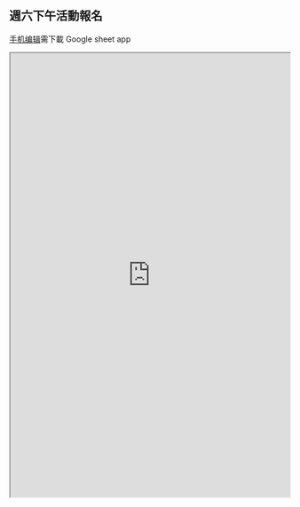 

## 週六下午活動報名

[手机编辑](https://docs.google.com/spreadsheets/d/1vbwPs9vJC5KRp5g9Hx-6FkEa_FL2MDFZTdd4iG87h-c/edit?usp=sharing)需下載 Google sheet app
<iframe
  src="https://docs.google.com/spreadsheets/d/1vbwPs9vJC5KRp5g9Hx-6FkEa_FL2MDFZTdd4iG87h-c/edit?usp=sharing"
  style="width:100%; height:800px;"
></iframe>